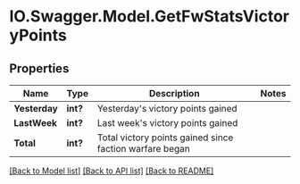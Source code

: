 # IO.Swagger.Model.GetFwStatsVictoryPoints
## Properties

Name | Type | Description | Notes
------------ | ------------- | ------------- | -------------
**Yesterday** | **int?** | Yesterday&#39;s victory points gained | 
**LastWeek** | **int?** | Last week&#39;s victory points gained | 
**Total** | **int?** | Total victory points gained since faction warfare began | 

[[Back to Model list]](../README.md#documentation-for-models) [[Back to API list]](../README.md#documentation-for-api-endpoints) [[Back to README]](../README.md)

